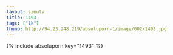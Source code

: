 ```yaml
--- 
layout: sieutv
title: 1493
tags: ["1k"]
thumb: http://94.23.248.219/absoluporn-1/image/002/1493.jpg
---
```

{% include absoluporn key="1493" %} 
